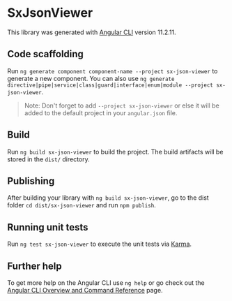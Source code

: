 # SxJsonViewer

This library was generated with [Angular CLI](https://github.com/angular/angular-cli) version 11.2.11.

## Code scaffolding

Run `ng generate component component-name --project sx-json-viewer` to generate a new component. You can also use `ng generate directive|pipe|service|class|guard|interface|enum|module --project sx-json-viewer`.
> Note: Don't forget to add `--project sx-json-viewer` or else it will be added to the default project in your `angular.json` file. 

## Build

Run `ng build sx-json-viewer` to build the project. The build artifacts will be stored in the `dist/` directory.

## Publishing

After building your library with `ng build sx-json-viewer`, go to the dist folder `cd dist/sx-json-viewer` and run `npm publish`.

## Running unit tests

Run `ng test sx-json-viewer` to execute the unit tests via [Karma](https://karma-runner.github.io).

## Further help

To get more help on the Angular CLI use `ng help` or go check out the [Angular CLI Overview and Command Reference](https://angular.io/cli) page.
